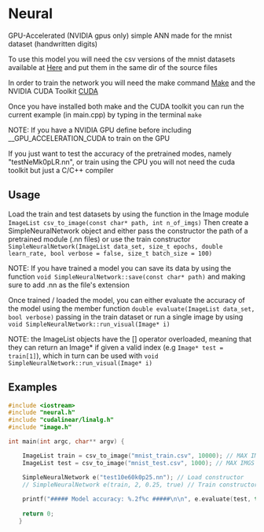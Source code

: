 # Neural
GPU-Accelerated (NVIDIA gpus only) simple ANN made for the mnist dataset (handwritten digits)

To use this model you will need the csv versions of the mnist datasets available at [Here](https://www.kaggle.com/datasets/oddrationale/mnist-in-csv) and put them in the same dir of the source files

In order to train the network you will need the make command [Make](https://stat545.com/make-windows.html) and the NVIDIA CUDA Toolkit [CUDA](https://developer.nvidia.com/cuda-toolkit)

Once you have installed both make and the CUDA toolkit you can run the current example (in main.cpp) by typing in the terminal `make`

NOTE: If you have a NVIDIA GPU define before including __GPU_ACCELERATION_CUDA to train on the GPU

If you just want to test the accuracy of the pretrained modes, namely "testNeMk0pLR.nn", or train using the CPU you will not need the cuda toolkit but just a C/C++ compiler


## Usage

Load the train and test datasets by using the function in the Image module `ImageList csv_to_image(const char* path, int n_of_imgs)`
Then create a SimpleNeuralNetwork object and either pass the constructor the path of a pretrained module (.nn files) or use the train constructor `SimpleNeuralNetwork(ImageList data_set, size_t epochs, double learn_rate, bool verbose = false, size_t batch_size = 100)`

NOTE: If you have trained a model you can save its data by using the function `void SimpleNeuralNetwork::save(const char* path)` and making sure to add .nn as the file's extension

Once trained / loaded the model, you can either evaluate the accuracy of the model using the member function `double evaluate(ImageList data_set, bool verbose)` passing in the train dataset or run a single image by using `void SimpleNeuralNetwork::run_visual(Image* i)`

NOTE: the ImageList objects have the [] operator overloaded, meaning that they can return an Image* if given a valid index (e.g `Image* test = train[1]`), which in turn can be used with `void SimpleNeuralNetwork::run_visual(Image* i)`

## Examples

```cpp
#include <iostream>
#include "neural.h"
#include "cudalinear/linalg.h"
#include "image.h"

int main(int argc, char** argv) {

    ImageList train = csv_to_image("mnist_train.csv", 10000); // MAX IMGS -> 60k
    ImageList test = csv_to_image("mnist_test.csv", 1000); // MAX IMGS -> 10k

    SimpleNeuralNetwork e("test10e60k0p25.nn"); // Load constructor
    // SimpleNeuralNetwork e(train, 2, 0.25, true) // Train constructor
    
    printf("##### Model accuracy: %.2f%c #####\n\n", e.evaluate(test, true) * 100, '%'); // Evaluate model
    
    return 0;
   }
```
